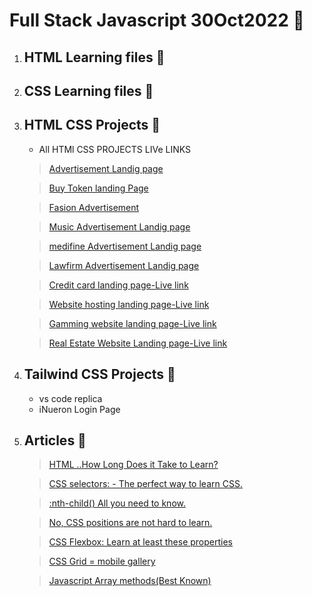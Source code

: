 # Full Stack Javascript 30Oct2022 🌱
01. ## HTML Learning files 🌱
02. ## CSS Learning files 🌱
03. ## HTML CSS Projects 📕
    - All HTMl CSS PROJECTS LIVe LINKS
    > [Advertisement Landig page](https://myprojectfisrt.netlify.app)

    > [Buy Token landing Page](bharatcyrtpto.netlify.app)

    > [Fasion Advertisement](bharat3rdproject.netlify.app)

    > [Music Advertisement Landig page](bharat4thproject.netlify.app)

    >[ medifine Advertisement Landig page](bharatproject5.netlify.app)

    > [Lawfirm Advertisement Landig page](bharatproject6.netlify.app)
    
       > [Credit card landing page-Live link](https://hoatyourwebsiteproject.netlify.app)
  
       > [Website hosting landing page-Live link](https://hoatyourwebsiteproject.netlify.app)
  
       > [Gamming website landing page-Live link](https://bharats-tornado-gamming.netlify.app)
   
       > [Real Estate Website Landing page-Live link](https://bharats-real-estate.netlify.app)
04. ## Tailwind CSS Projects 📒
    - vs code replica
    - iNueron Login Page
05. ## Articles 📰
    >[HTML ..How Long Does it Take to Learn?](https://bharatchavhan.hashnode.dev/html-how-long-does-it-take-to-learn)
    
    >[CSS selectors: - The perfect way to learn CSS.](https://bharatchavhan.hashnode.dev/css-selectors-the-perfect-way-to-learn-css)

     > [:nth-child() All you need to know.](https://bharatchavhan.hashnode.dev/nth-child-all-you-need-to-know)
       
    >[No, CSS positions are not hard to learn.](https://bharatchavhan.hashnode.dev/no-css-positions-are-not-hard-to-learn) 

    > [CSS Flexbox: Learn at least these properties](https://bharatchavhan.hashnode.dev/css-flexbox-learn-at-least-these-properties)

    > [CSS Grid = mobile gallery](https://bharatchavhan.hashnode.dev/css-grid-mobile-gallery)

    > [Javascript Array methods(Best Known)](https://bharatchavhan.hashnode.dev/javascript-array-methods)

    